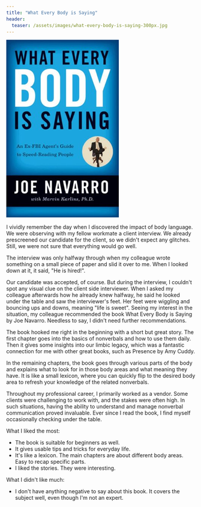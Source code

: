 ```yaml
---
title: "What Every Body is Saying"
header:
  teaser: /assets/images/what-every-body-is-saying-300px.jpg
---
```


![](/assets/images/what-every-body-is-saying-300px.jpg)

I vividly remember the day when I discovered the impact of body language. We were observing with my fellow workmate a client interview. We already prescreened our candidate for the client, so we didn't expect any glitches. Still, we were not sure that everything would go well.

The interview was only halfway through when my colleague wrote something on a small piece of paper and slid it over to me. When I looked down at it, it said, "He is hired!".

Our candidate was accepted, of course. But during the interview, I couldn't spot any visual clue on the client side interviewer. When I asked my colleague afterwards how he already knew halfway, he said he looked under the table and saw the interviewer's feet. Her feet were wiggling and bouncing ups and downs, meaning "life is sweet". Seeing my interest in the situation, my colleague recommended the book What Every Body is Saying by Joe Navarro. Needless to say, I didn't need further recommendations.

The book hooked me right in the beginning with a short but great story. The first chapter goes into the basics of nonverbals and how to use them daily. Then it gives some insights into our limbic legacy, which was a fantastic connection for me with other great books, such as Presence by Amy Cuddy. 

In the remaining chapters, the book goes through various parts of the body and explains what to look for in those body areas and what meaning they have. It is like a small lexicon, where you can quickly flip to the desired body area to refresh your knowledge of the related nonverbals.

Throughout my professional career, I primarily worked as a vendor. Some clients were challenging to work with, and the stakes were often high. In such situations, having the ability to understand and manage nonverbal communication proved invaluable. Ever since I read the book, I find myself occasionally checking under the table.

What I liked the most:
- The book is suitable for beginners as well.
- It gives usable tips and tricks for everyday life.
- It's like a lexicon. The main chapters are about different body areas. Easy to recap specific parts.
- I liked the stories. They were interesting.

What I didn't like much:
- I don't have anything negative to say about this book. It covers the subject well, even though I'm not an expert.